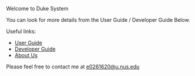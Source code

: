 Welcome to Duke System

You can look for more details from the User Guide / Developer Guide Below.

Useful links:
* [User Guide](UserGuide.md)
* [Developer Guide](DeveloperGuide.md)
* [About Us](AboutUs.md)


Please feel free to contact me at e0261620@u.nus.edu